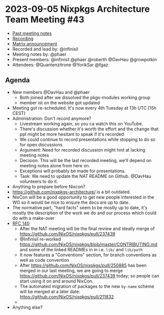 # 2023-09-05 Nixpkgs Architecture Team Meeting #43
- [Past meeting notes](https://github.com/nixpkgs-architecture/meetings)
- [Recording](https://www.youtube.com/watch?v=akzqnvQCab8)
- [Matrix announcement](https://matrix.to/#/!djTaTBQyWEPRQxrPTb:nixos.org/$xYB5zipAbt0xSJX9KHWBc5LO51Rp6WvZw9XuQo-fBI8?via=nixos.org&via=matrix.org&via=nixos.dev)
- Recorded and lead by: @infinisil
- Meeting notes by: @phaer
- Present members: @infinisil @phaer @roberth @DavHau @growpotkin
- Attendees: @Quantenzitrone @YorikSar @fgaz

## Agenda

- New members @DavHau and @phaer
  - Both joined after we dissolved the pkgs-modules working group
  - member ist on the website got updated
- Meeting got re-scheduled.
  It's now every 4th Tuesday at 13h UTC (15h CEST)
- Administration: Don't record anymore?
  - Livestream working again, so you ca watch this on YouTube. 
  - There's discussion whether it's worth the effort and the change that ppl might be more hesitant to speak if it's recorded
  - We could continue to record presentations while stopping to do so for open discussions
  - Argument: Need for recorded discussion might hint at lacking meeting notes
  - Decision: This will be the last recorded meeting, we'll depend on meeting notes alone from here on.
  - Exceptions will probably be made for presentations. 
  - Task: We need to update the NAT README on Github. @DavHau volunteers to do it.
- Anything to prepare before Nixcon?
 - https://github.com/nixpkgs-architecture/ is a bit outdated.
 - NixCon will be a good opportunity to get new people interested in the WG so it would be nice to ensure the docs are up to date.
 - The normative part, "hard facts" seem to be mostly up to date, it's mostly the description of the work we do and our process which could do with a make-over
- [RFC 140](https://github.com/NixOS/rfcs/pull/140)
  - After the NAT meeting will be the final review and ideally merge of https://github.com/NixOS/nixpkgs/pull/237439
  - @Infinisil re-worked https://github.com/NixOS/nixpkgs/blob/master/CONTRIBUTING.md and some of the linked READMEs in in i.e. `lib/` and `lib/path`
  - It now features a "Conventions" section, for branch conventions as well as code convention 
  - After https://github.com/NixOS/nixpkgs/pull/250885 has been merged in our last meeting, we are going to merge https://github.com/NixOS/nixpkgs/pull/237439 today; so people can start using it on and around NixCon.
  - The automated migration of packages to the new `by-name` scheme will be merged at a later date: https://github.com/NixOS/nixpkgs/pull/211832
  - 
- Anything else?
